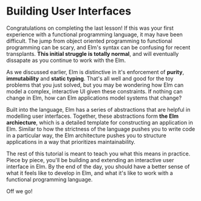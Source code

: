 # Building User Interfaces

Congratulations on completing the last lesson! If this was your first experience with a functional programming language, it may have been difficult. The jump from object oriented programming to functional programming can be scary, and Elm's syntax can be confusing for recent transplants. **This initial struggle is totally normal**, and will eventually dissapate as you continue to work with the Elm.

As we discussed earlier, Elm is distinctive in it's enforcement of **purity**, **immutability** and **static typing**. That's all well and good for the toy problems that you just solved, but you may be wondering how Elm can model a complex, interactive UI given these constraints. If nothing can change in Elm, how can Elm applications model systems that change?

Built into the language, Elm has a series of abstractions that are helpful in modelling user interfaces. Together, these abstractions form **the Elm archiecture**, which is a detailed template for constructing an application in Elm. Similar to how the strictness of the language pushes you to write code in a particular way, the Elm architecture pushes you to structure applications in a way that prioritizes maintainability.

The rest of this tutorial is meant to teach you what this means in practice. Piece by piece, you'll be building and extending an interactive user interface in Elm. By the end of the day, you should have a better sense of what it feels like to develop in Elm, and what it's like to work with a functional programming language.

Off we go!
